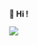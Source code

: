 **👋 Hi !**

<img align="center" src="https://github-readme-stats.vercel.app/api/top-langs/?username=hesest&layout=compact&theme=buefy&hide_border=true">

<!---
hesest/hesest is a ✨ special ✨ repository because its `README.md` (this file) appears on your GitHub profile.
You can click the Preview link to take a look at your changes.
--->
